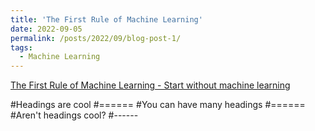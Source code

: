 ```yaml
---
title: 'The First Rule of Machine Learning'
date: 2022-09-05
permalink: /posts/2022/09/blog-post-1/
tags:
  - Machine Learning
---
```


[The First Rule of Machine Learning - Start without machine learning](https://applyingml.com/resources/first-rule-of-ml/)

#Headings are cool
#======
#You can have many headings
#======
#Aren't headings cool?
#------
